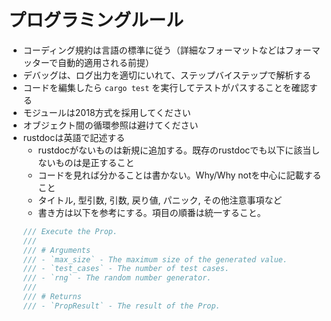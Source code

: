 # プログラミングルール

- コーディング規約は言語の標準に従う（詳細なフォーマットなどはフォーマッターで自動的適用される前提）
- デバッグは、ログ出力を適切にいれて、ステップバイステップで解析する
- コードを編集したら `cargo test` を実行してテストがパスすることを確認する
- モジュールは2018方式を採用してください
- オブジェクト間の循環参照は避けてください
- rustdocは英語で記述する
  - rustdocがないものは新規に追加する。既存のrustdocでも以下に該当しないものは是正すること
  - コードを見れば分かることは書かない。Why/Why notを中心に記載すること
  - タイトル, 型引数, 引数, 戻り値, パニック, その他注意事項など
  - 書き方は以下を参考にする。項目の順番は統一すること。
  ```rust
  /// Execute the Prop.
  ///
  /// # Arguments
  /// - `max_size` - The maximum size of the generated value.
  /// - `test_cases` - The number of test cases.
  /// - `rng` - The random number generator.
  ///
  /// # Returns
  /// - `PropResult` - The result of the Prop.
  ```
